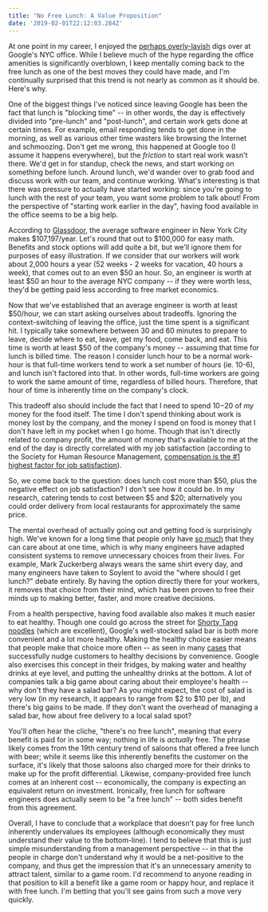 ```yaml
---
title: "No Free Lunch: A Value Proposition"
date: '2019-02-01T22:12:03.284Z'
---
```


At one point in my career, I enjoyed the [perhaps overly-lavish](http://time.com/3024615/inside-googles-new-york-city-office/) digs over at Google's NYC office. While I believe much of the hype regarding the office amenities is significantly overblown, I keep mentally coming back to the free lunch as one of the best moves they could have made, and I'm continually surprised that this trend is not nearly as common as it should be. Here's why.

One of the biggest things I've noticed since leaving Google has been the fact that lunch is "blocking time" -- in other words, the day is effectively divided into "pre-lunch" and "post-lunch", and certain work gets done at certain times. For example, email responding tends to get done in the morning, as well as various other time wasters like browsing the Internet and schmoozing. Don't get me wrong, this happened at Google too (I assume it happens everywhere), but the _friction_ to start real work wasn't there. We'd get in for standup, check the news, and start working on something before lunch. Around lunch, we'd wander over to grab food and discuss work with our team, and continue working. What's interesting is that there was pressure to actually have started working: since you're going to lunch with the rest of your team, you want some problem to talk about! From the perspective of "starting work earlier in the day", having food available in the office seems to be a big help.

According to [Glassdoor](https://www.glassdoor.com/Salaries/new-york-city-software-engineer-salary-SRCH_IL.0,13_IM615_KO14,31.htm), the average software engineer in New York City makes $107,197/year. Let's round that out to $100,000 for easy math. Benefits and stock options will add quite a bit, but we'll ignore them for purposes of easy illustration. If we consider that our workers will work about 2,000 hours a year (52 weeks - 2 weeks for vacation, 40 hours a week), that comes out to an even $50 an hour. So, an engineer is worth at least $50 an hour to the average NYC company -- if they were worth less, they'd be getting paid less according to free market economics.

Now that we've established that an average engineer is worth at least $50/hour, we can start asking ourselves about tradeoffs. Ignoring the context-switching of leaving the office, just the time spent is a significant hit. I typically take somewhere between 30 and 60 minutes to prepare to leave, decide where to eat, leave, get my food, come back, and eat. This time is worth at least $50 of the company's money -- assuming that time for lunch is billed time. The reason I consider lunch hour to be a normal work-hour is that full-time workers tend to work a set number of hours (ie. 10-6), and lunch isn't factored into that. In other words, full-time workers are going to work the same amount of time, regardless of billed hours. Therefore, that hour of time is inherently time on the company's clock.

This tradeoff also should include the fact that I need to spend $10-$20 of _my_ money for the food itself. The time I don't spend thinking about work is money lost by the company, and the money I spend on food is money that I don't have left in my pocket when I go home. Though that isn't directly related to company profit, the amount of money that's available to me at the end of the day is directly correlated with my job satisfaction (according to the Society for Human Resource Management, [compensation is the #1 highest factor for job satisfaction](http://www.shrm.org/Research/SurveyFindings/Articles/Pages/Employee-Job-Satisfaction-and-Engagement-The-Road-to-Economic-Recovery.aspx)).

So, we come back to the question: does lunch cost more than $50, plus the negative effect on job satisfaction? I don't see how it could be. In my research, catering tends to cost between $5 and $20; alternatively you could order delivery from local restaurants for approximately the same price.

The mental overhead of actually going out and getting food is surprisingly high. We've known for a long time that people only have [so much](https://en.wikipedia.org/wiki/Ego_depletion) that they can care about at one time, which is why many engineers have adapted consistent systems to remove unnecessary choices from their lives. For example, Mark Zuckerberg always wears the same shirt every day, and many engineers have taken to Soylent to avoid the "where should I get lunch?" debate entirely. By having the option directly there for your workers, it removes that choice from their mind, which has been proven to free their minds up to making better, faster, and more creative decisions.

From a health perspective, having food available also makes it much easier to eat healthy. Though one could go across the street for [Shorty Tang noodles](http://www.shortytang.com/) (which are excellent), Google's well-stocked salad bar is both more convenient and a lot more healthy. Making the healthy choice easier means that people make that choice more often -- as seen in many [cases](https://www.npr.org/templates/story/story.php?storyId=131074210) that successfully nudge customers to healthy decisions by convenience. Google also exercises this concept in their fridges, by making water and healthy drinks at eye level, and putting the unhealthy drinks at the bottom. A lot of companies talk a big game about caring about their employee's health -- why don't they have a salad bar? As you might expect, the cost of salad is very low (in my research, it appears to range from $2 to $10 per lb), and there's big gains to be made. If they don't want the overhead of managing a salad bar, how about free delivery to a local salad spot?

You'll often hear the cliche, "there's no free lunch", meaning that every benefit is paid for in some way; nothing in life is _actually_ free. The phrase likely comes from the 19th century trend of saloons that offered a free lunch with beer; while it seems like this inherently benefits the customer on the surface, it's likely that those saloons also charged more for their drinks to make up for the profit differential. Likewise, company-provided free lunch comes at an inherent cost -- economically, the company is expecting an equivalent return on investment. Ironically, free lunch for software engineers does actually seem to be "a free lunch" -- both sides benefit from this agreement.

Overall, I have to conclude that a workplace that doesn't pay for free lunch inherently undervalues its employees (although economically they must understand their value to the bottom-line). I tend to believe that this is just simple misunderstanding from a management perspective -- in that the people in charge don't understand why it would be a net-positive to the company, and thus get the impression that it's an unnecessary amenity to attract talent, similar to a game room. I'd recommend to anyone reading in that position to kill a benefit like a game room or happy hour, and replace it with free lunch. I'm betting that you'll see gains from such a move very quickly.